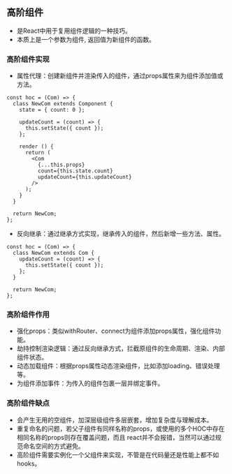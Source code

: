 ## 高阶组件
- 是React中用于复用组件逻辑的一种技巧。
- 本质上是一个参数为组件, 返回值为新组件的函数。
### 高阶组件实现
- 属性代理：创建新组件并渲染传入的组件，通过props属性来为组件添加值或方法。
```
const hoc = (Com) => {
  class NewCom extends Component {
    state = { count: 0 };

    updateCount = (count) => {
      this.setState({ count });
    };

    render () {
      return (
        <Com
          {...this.props}
          count={this.state.count}
          updateCount={this.updateCount}
        />
      );
    }
  }

  return NewCom;
};
```
- 反向继承：通过继承方式实现，继承传入的组件，然后新增一些方法、属性。
```
const hoc = (Com) => {
  class NewCom extends Com {
    updateCount = (count) => {
      this.setState({ count });
    };
  }

  return NewCom;
};
```
### 高阶组件作用
- 强化props：类似withRouter、connect为组件添加props属性，强化组件功能。
- 劫持控制渲染逻辑：通过反向继承方式，拦截原组件的生命周期、渲染、内部组件状态。
- 动态加载组件：根据props属性动态渲染组件，比如添加loading、错误处理等。
- 为组件添加事件：为传入的组件包裹一层并绑定事件。
### 高阶组件缺点
- 会产生无用的空组件，加深层级组件多层嵌套，增加复杂度与理解成本。
- 重复命名的问题，若父子组件有同样名称的props，或使用的多个HOC中存在相同名称的props则存在覆盖问题，而且 react并不会报错，当然可以通过规范命名空间的方式避免。
- 高阶组件需要实例化一个父组件来实现，不管是在代码量还是性能上都不如hooks。